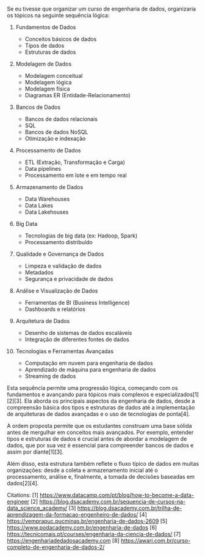 Se eu tivesse que organizar um curso de engenharia de dados, organizaria os tópicos na seguinte sequência lógica:

1. Fundamentos de Dados
   - Conceitos básicos de dados
   - Tipos de dados
   - Estruturas de dados

2. Modelagem de Dados
   - Modelagem conceitual
   - Modelagem lógica
   - Modelagem física
   - Diagramas ER (Entidade-Relacionamento)

3. Bancos de Dados
   - Bancos de dados relacionais
   - SQL 
   - Bancos de dados NoSQL
   - Otimização e indexação

4. Processamento de Dados
   - ETL (Extração, Transformação e Carga)
   - Data pipelines
   - Processamento em lote e em tempo real

5. Armazenamento de Dados
   - Data Warehouses
   - Data Lakes
   - Data Lakehouses

6. Big Data
   - Tecnologias de big data (ex: Hadoop, Spark)
   - Processamento distribuído

7. Qualidade e Governança de Dados
   - Limpeza e validação de dados
   - Metadados
   - Segurança e privacidade de dados

8. Análise e Visualização de Dados
   - Ferramentas de BI (Business Intelligence)
   - Dashboards e relatórios

9. Arquitetura de Dados
   - Desenho de sistemas de dados escaláveis
   - Integração de diferentes fontes de dados

10. Tecnologias e Ferramentas Avançadas
    - Computação em nuvem para engenharia de dados
    - Aprendizado de máquina para engenharia de dados
    - Streaming de dados

Esta sequência permite uma progressão lógica, começando com os fundamentos e avançando para tópicos mais complexos e especializados[1][2][3]. Ela aborda os principais aspectos da engenharia de dados, desde a compreensão básica dos tipos e estruturas de dados até a implementação de arquiteturas de dados avançadas e o uso de tecnologias de ponta[4].

A ordem proposta permite que os estudantes construam uma base sólida antes de mergulhar em conceitos mais avançados. Por exemplo, entender tipos e estruturas de dados é crucial antes de abordar a modelagem de dados, que por sua vez é essencial para compreender bancos de dados e assim por diante[1][3].

Além disso, esta estrutura também reflete o fluxo típico de dados em muitas organizações: desde a coleta e armazenamento inicial até o processamento, análise e, finalmente, a tomada de decisões baseadas em dados[2][4].

Citations:
[1] https://www.datacamp.com/pt/blog/how-to-become-a-data-engineer
[2] https://blog.dsacademy.com.br/sequencia-de-cursos-na-data_science_academy/
[3] https://blog.dsacademy.com.br/trilha-de-aprendizagem-da-formacao-engenheiro-de-dados/
[4] https://vemprapuc.pucminas.br/engenharia-de-dados-2609
[5] https://www.podacademy.com.br/engenharia-de-dados
[6] https://tecnicomais.pt/courses/engenharia-da-ciencia-de-dados/
[7] https://engenhariadedadosacademy.com
[8] https://awari.com.br/curso-completo-de-engenharia-de-dados-2/